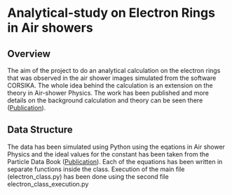 # Analytical-study on Electron Rings in Air showers
## __Overview__
The aim of the project to do an analytical calculation on the electron rings that was observed in the air shower images simulated from the software CORSIKA. The whole idea behind the calculation is an extension on the theory in Air-shower Physics. The work has been published and more details on the background calculation and theory can be seen there ([Publication](https://pos.sissa.it/358/402)).
## __Data Structure__
The data has been simulated using Python using the eqations in Air shower Physics and the ideal values for the constant has been taken from the Particle Data Book ([Publication](https://pdg.lbl.gov)). Each of the equations has been written in separate functions inside the class. Execution of the main file (electron_class.py) has been done using the second file electron_class_execution.py
